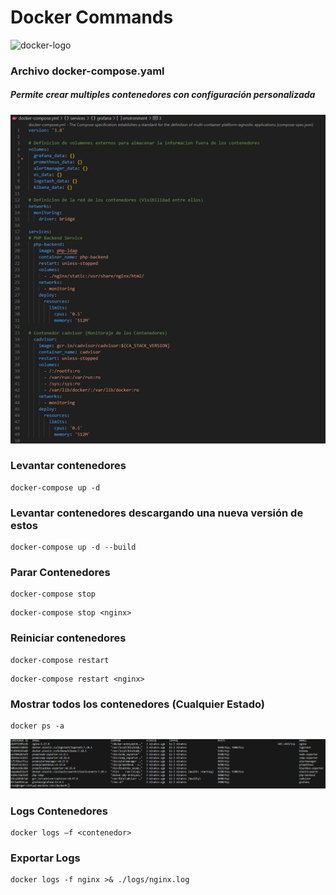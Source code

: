 # Docker Commands

<img src="https://encrypted-tbn0.gstatic.com/images?q=tbn:ANd9GcRCAJH4R87uV3Rvncs3L3urjeNESAfJGTMTrA&s" height="120px" alt="docker-logo">


### Archivo docker-compose.yaml
##### Permite crear multiples contenedores con configuración personalizada

<img src="docker-compose.png">

### Levantar contenedores

```
docker-compose up -d
```

### Levantar contenedores descargando una nueva versión de estos

```
docker-compose up -d --build
```

### Parar Contenedores

```
docker-compose stop 
```

```
docker-compose stop <nginx>
```

### Reiniciar contenedores

```
docker-compose restart 
```

```
docker-compose restart <nginx>
```

### Mostrar todos los contenedores (Cualquier Estado)

```
docker ps -a
```
<img src="docker-ps.png">

### Logs Contenedores

```
docker logs –f <contenedor>
```

### Exportar Logs 

```
docker logs -f nginx >& ./logs/nginx.log
```
